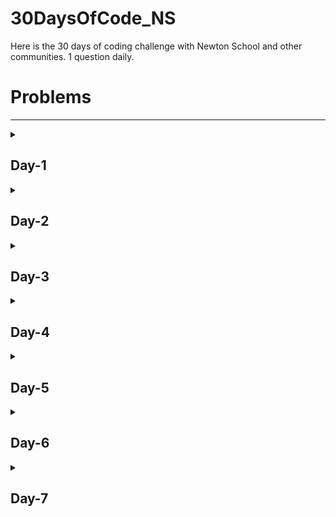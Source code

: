 # 30DaysOfCode_NS


Here is the 30 days of coding challenge with Newton School and other communities.
1 question daily.

<h1> Problems </h1>
<hr>
<details>
  <summary><h2>Day-1</h2></summary>
  <p>Newton went to a mall. There are N items in a shop. For each i=1, 2, …, N, the price of the i- th item is Ai Rs. Newton has K coupons. Each coupon can be used on one item. You can use any number of coupons, possibly zero, on the same item. Using k coupons on an item with a price of a Rs allows him to buy it for max{a−kX, 0} Rs.
Print the minimum amount of money Newton needs to buy all the items.
Input
Input is given from Standard Input in the following format:
N K X
A1 A2..... AN

Constraints
1≤N≤2×10^5
1≤K, X≤10^9
1≤Ai ≤10^9

All values in the input are integers.
Output
Print the answer.
Example
Sample Input 1
5 4 7
8 3 10 5 13

Sample Output 1
12

Sample Input 2
5 100 7
8 3 10 5 13

Sample Output 2
0

Sample Input 3
20 815 60
2066 3193 2325 4030 3725 1669 1969 763 1653 159 5311 5341 4671 2374 4513 285 810 742 2981 202

Sample Output 3
112</p>

</details>

<details>
  <summary><h2>Day-2</h2></summary>
  <p>The students of Newton School threw a grand party to celebrate their hard work and achievements. They danced and sang the night away, enjoying delicious food and creating memories that would last a lifetime.
There are N guests in the party and N-1 relationships are given. The guests are numbered 1, 2,. , N. The i- th relationship depicts that guest ai and guest bi are friends.
Determine whether a guest exists or not who is a friend of all other guests.
Here, we only consider the direct friendship.
Input
Input is given from Standard Input in the following format:

N

a1 b1
a2 b2
a3 b3
.
.
.
.
an-1 bn-1

Constraints
3 ≤ N ≤ 10^5
1 ≤ ai, bi ≤ N
i≤N
Output
If a guest exists or who is a friend of all other guests, print "Yes" else print "No".
Example
Sample Input 1
5
1 4
2 4
3 4
4 5

Sample Output 1
Yes

Sample Input 2
4
2 4
1 4
2 3

Sample Output 2
No

Sample Input 3
10
3 10
4 10
9 10
1 10
7 10
5 10
2 10
8 10
6 10

Sample Output 3
Yes</p>

</details>

<details>
  <summary><h2>Day-3</h2></summary>
  <p>Edward participated in one maths competition. He was asked to find the number of ways to choose a pair of an even number and an odd number from the positive integers between 1 and N (inclusive). The order does not matter.
Input
The input line contains only one input N.

Constraints
2≤N≤100
N is an integer.
Output
Print the number of ways to choose a pair of an even number and an odd number from the positive integers between 1 and N (inclusive).
Example
Sample Input 1
3

Sample Output 1
2

Sample Input 2
6

Sample Output 2
9

Sample Input 3
11

Sample Output 3
30</p>

</details>

<details>
  <summary><h2>Day-4</h2></summary>
  <p>Newton loves EVEN numbers.

You are given two integers N and M. Generate 5 unique even numbers for Newton between N and M (excluding both).
Input
The first and the only line of input contains integer N and integer M.


Constraints
-103 <= N <=M <= 103

M - N > 10
Output
The only line of output contains 5 singly spaced integers satisfying the constraints.
Example
Sample Input
0 20

Sample Output
2 6 8 18 14</p>

</details>

<details>
  <summary><h2>Day-5</h2></summary>
  <p>Emily was playing with triplets. She was excited to find out how many triples of non-negative integers (a, b, c) satisfy a+b+c≤S and a×b×c≤T, where S & T are non-negative integers.
Input
The input line contains S, and T separated by space.

Constraints
0≤S≤100
0≤T≤10000
S and T are integers.
Output
Print the number of triples of non-negative integers (a, b, c) satisfying the conditions.
Example
Sample Input 1
1 0

Sample Output 1
4

Sample Input 2
2 5

Sample Output 2
10

Sample Input 3
10 10

Sample Output 3
213</p>

</details>

<details>
  <summary><h2>Day-6</h2></summary>
  <p>Abhas likes to play with numbers. He is given integers N and K. Find the number of triples (a, b, c) of positive integers not greater than N such that a+b, b+c, and c+a are all multiples of K. The order of a, b, and c does matter, and some of them can be the same.
Input
The input line contains N and K separated by space.


Constraints
1≤N, K≤2×10^5

N and K are integers.
Output
Print the number of triples (a, b, c) of positive integers not greater than N such that a+b, b+c, and c+a are all multiples of K.
Example
Sample Input 1
3 2

Sample Output 1
9

Sample Input 2
5 3

Sample Output 2
1

Sample Input 3
35897 932

Sample Output 3
114191</p>

</details>

<details>
  <summary><h2>Day-7</h2></summary>
  <p>You are given two strings S and T. Determine whether it is possible to make S and T equal by doing the following operation at most once:

Choose two adjacent characters in S and swap them.

Note that it is allowed to choose not to do the operation. Input The input line contains two strings in separate lines.

Constraints Each of S and T is a string of length between 2 and 100 (inclusive) consisting of lowercase English letters. S and T have the same length. Output If it is possible to make S and T equal by doing the operation in Problem Statement at most once, print Yes; otherwise, print No. Example Sample Input 1 abc acb

Sample Output 1 Yes

Sample Input 2 aabb bbaa

Sample Output 2 No

Sample Input 3 abcde abcde

Sample Output 3 Yes</p>

</details>
